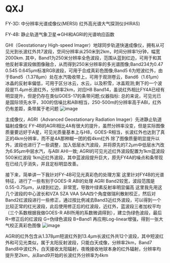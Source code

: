 # QXJ

FY-3D: 中分辨率光谱成像仪(MERSI)  红外高光谱大气探测仪(HIRAS)

FY-4B: 静止轨道气象卫星=>GHI和AGRI的光谱响应函数

GHI（Geostationary High-speed Imager）地球同步轨道快速成像仪，拥有从可见光到长波红外共7波段，空间分辨率从250米到2km，时间分辨率1分钟，幅宽2000km.
其中，Band1为250米分辨率全色波段，范围从蓝到红边，可用于和其他反射率波段做图像融合，从而得到250米分辨率的多光谱图像;Band234为0.47 0.545 0.645μm标准RGB波段，可用于合成真彩色图像;Band5 6为短波红外，由于Band5（1.378μm）处在水汽吸收带上，可用于观测卷云，Band6（1.61μm）冰晶的反射率偏低，可用于区分冰云，水云，以及积雪，冰盖观测;剩下的一个波段是11.4μm长波红外，分辨率2km，对应H8 Band14，虽说红外相比FY4A已经有明显提升，但是仍存在类似GOES-17的条带问题;仪器指标: 总的来说，可见光已是国际领先水平，300的信噪比和ABI相当，250-500m的分辨率高于ABI，红外仍有差距，条带属于老问题
![image](https://user-images.githubusercontent.com/58834973/176454513-da8456df-1c4b-43cd-8273-55f0d9408ba3.png)

主成像仪，AGRI（Advanced Geostationary Radiation Imager）先进静止轨道辐射成像仪
FY-4B的AGRI相比4A有很大的提升，虽然分辨率没变，但是实际图像质量要远好于A星，可见光质量基本上与H8，GOES-R相当，长波红外也达到了真正的4km分辨率，而不是4A那种糊一团的假4km红外
除了图像质量明显提升以外，波段也进行了一些调整，加入低层水汽波段，并将原先的7.2μm中低层水汽改为6.95μm中层水汽，与ABI AHI一致;
AGRI的可见光近红外波段配置为1km蓝波段 500米红波段 1km近红外波段，其中蓝波段提升巨大，原先FY4A的噪点和条带现在已经几乎消失，并且定标明显改善。

接下来，简单讲一下我针对FY-4B可见光真彩色的处理方案
这里针对FY4B的光谱特征，进行了一些有别于GOES-R ABI的处理
AGRI Band2较宽，波段范围是0.55-0.75μm，从绿到红边，非常宽，导致叶绿素反射率明显偏高
这里我先用这几个波段的中心波长和VZA SZA VAA SAA四个角度做瑞利散射校正，然后对Band2红波段进行一些修正，通过按比例减去Band3近红外波段，可以得到一个比较正常的红光波段，此后使用修正后的红波段，近红外，蓝波段三者加权平均（三个系数根据我做GOES-R ABI所用的系数微调得到），建立伪绿色波段，最后R=修正后的红波段 G=伪绿色波段 B=Band1
再应用Log-linear增强，得到一张大气校正真彩色图像
![image](https://user-images.githubusercontent.com/58834973/176455098-f41d5131-3d62-4474-89e0-ea089c9717c2.png)

AGRI的红外包含从1.378μm短波红外到13.4μm长波红外共12个波段，其中短波红外和可见光类似，属于太阳反射波段，只能白天成像，分辨率2km，Band7 Band8中波红外，白天接收太阳辐射，夜晚接收地球本身的红外辐射，分辨率均提升至2km，从Band9开始的长波红外分辨率为4km
